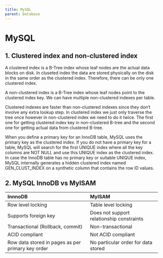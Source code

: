 ```yaml
---
title: MySQL
parent: Database
---
```


# MySQL

## 1. Clustered index and non-clustered index

A clustered index is a B-Tree index whose leaf nodes are the actual data blocks on disk. In cluseted index the data are stored physically on the disk in the same order as the clustered index. Therefore, there can be only one clustered index.

A non-clustered index is a B-Tree index whose leaf nodes point to the clustered index key. We can have multiple non-clustered indexes per table.

Clustered indexes are faster than non-clustered indexes since they don’t involve any extra lookup step. In clustered index we just only traverse the tree once however in non-clustered index we need to do it twice. The first one for getting clustered index key in non-clustered B-tree and the second one for getting actual data from clustered B-tree.

When you define a primary key for an InnoDB table, MySQL uses the primary key as the clustered index.
If you do not have a primary key for a table, MySQL will search for the first UNIQUE index where all the key columns are NOT NULL and use this UNIQUE index as the clustered index.
In case the InnoDB table has no primary key or suitable UNIQUE index, MySQL internally generates a hidden clustered index named GEN_CLUST_INDEX on a synthetic column that contains the row ID values.

## 2. MySQL InnoDB vs MyISAM

| InnnoDB                                           | MyISAM                                    |
| :------------------------------------------------ | :---------------------------------------- |
| Row level locking                                 | Table level locking                       |
| Supports foreign key                              | Does not support relationship constraints |
| Transactional (Rollback, commit)                  | Non-transactional                         |
| ACID compliant                                    | Not ACID compliant                        |
| Row data stored in pages as per primary key order | No particular order for data stored       |
